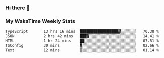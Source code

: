### Hi there 👋

<!--
**royschrauwen/royschrauwen** is a ✨ _special_ ✨ repository because its `README.md` (this file) appears on your GitHub profile.

Here are some ideas to get you started:

- 🔭 I’m currently working on ...
- 🌱 I’m currently learning ...
- 👯 I’m looking to collaborate on ...
- 🤔 I’m looking for help with ...
- 💬 Ask me about ...
- 📫 How to reach me: ...
- 😄 Pronouns: ...
- ⚡ Fun fact: ...
-->


### My WakaTime Weekly Stats
<!--START_SECTION:waka-->

```txt
TypeScript       13 hrs 16 mins  █████████████████▓░░░░░░░   70.38 %
JSON             2 hrs 42 mins   ███▓░░░░░░░░░░░░░░░░░░░░░   14.41 %
HTML             1 hr 24 mins    ██░░░░░░░░░░░░░░░░░░░░░░░   07.51 %
TSConfig         30 mins         ▓░░░░░░░░░░░░░░░░░░░░░░░░   02.66 %
Text             12 mins         ▒░░░░░░░░░░░░░░░░░░░░░░░░   01.14 %
```

<!--END_SECTION:waka-->
